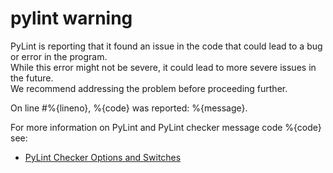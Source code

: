 # pylint warning

PyLint is reporting that it found an issue in the code that could lead to a bug or error in the program.  
While this error might not be severe, it could lead to more severe issues in the future.  
We recommend addressing the problem before proceeding further.

On line #%{lineno}, %{code} was reported: %{message}.

For more information on PyLint and PyLint checker message code %{code} see:

- [PyLint Checker Options and Switches](http://pylint.pycqa.org/en/latest/technical_reference/features.html#pylint-checkers-options-and-switches)

